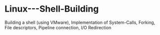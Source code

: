 # Linux---Shell-Building
Building a shell (using VMware), Implementation of System-Calls, Forking, File descriptors, Pipeline connection, I/O Redirection
